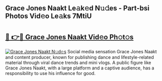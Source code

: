 ## Grace Jones Naakt Le𝚊k𝚎d N𝚞𝚍es - Part-bsi Photos Vid𝚎o Le𝚊ks 7MtiU

# <h2><a href="http://fbases.evod.top/?m=Grace+Jones+Naakt">🔗 👉🔴 Grace Jones Naakt Vid𝚎o Ph𝚘t𝚘s</a></h2>

[![Grace Jones Naakt N𝚞d𝚎s](https://i.imgur.com/8V9OHl7.gif)](http://fbases.evod.top/?m=Grace+Jones+Naakt)
Social media sensation Grace Jones Naakt and content producer, known for publishing dance and lifestyle-related material through viral dance trends and mini vlogs. A public figure like Grace Jones Naakt, with a large platform and a captive audience, has a responsibility to use his influence for good. 
